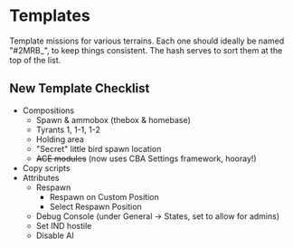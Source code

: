 # Templates

Template missions for various terrains. Each one should ideally be named "#2MRB_<terrain>", to keep things consistent. The hash serves to sort them at the top of the list. 

## New Template Checklist

* Compositions
	* Spawn & ammobox (thebox & homebase)
	* Tyrants 1, 1-1, 1-2
	* Holding area
	* "Secret" little bird spawn location
	* ~~ACE modules~~ (now uses CBA Settings framework, hooray!)
* Copy scripts
* Attributes
	* Respawn
		* Respawn on Custom Position
		* Select Respawn Position
	* Debug Console (under General -> States, set to allow for admins)
	* Set IND hostile
	* Disable AI
